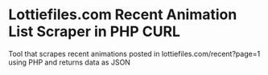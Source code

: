 # Lottiefiles.com Recent Animation List Scraper in PHP CURL
Tool that scrapes recent animations posted in lottiefiles.com/recent?page=1 using PHP and returns data as JSON
